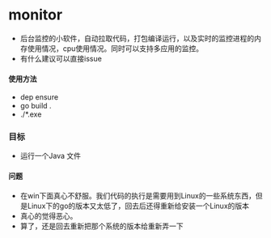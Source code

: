 # monitor
- 后台监控的小软件，自动拉取代码，打包编译运行，以及实时的监控进程的内存使用情况，cpu使用情况。同时可以支持多应用的监控。
- 有什么建议可以直接issue 
#### 使用方法
- dep ensure  
- go build .
- ./*.exe 
### 目标
- 运行一个Java 文件 
#### 问题
- 在win下面真心不舒服。我们代码的执行是需要用到Linux的一些系统东西，但是Linux下的go的版本又太低了，回去后还得重新给安装一个Linux的版本
- 真心的觉得恶心。
- 算了，还是回去重新把那个系统的版本给重新弄一下
